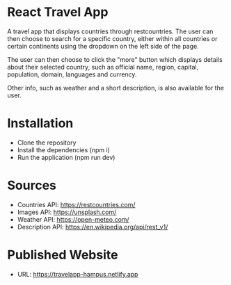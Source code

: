 # React Travel App
A travel app that displays countries through restcountries. The user can then choose to search for a specific country, either within all countries or certain continents using the dropdown on the left side of the page.

The user can then choose to click the "more" button which displays details about their selected country, such as official name, region, capital, population, domain, languages and currency.

Other info, such as weather and a short description, is also available for the user.
# Installation 
* Clone the repository 
* Install the dependencies (npm i)
* Run the application (npm run dev)

# Sources
* Countries API: https://restcountries.com/
* Images API: https://unsplash.com/
* Weather API: https://open-meteo.com/
* Description API: https://en.wikipedia.org/api/rest_v1/

# Published Website
* URL: https://travelapp-hampus.netlify.app
